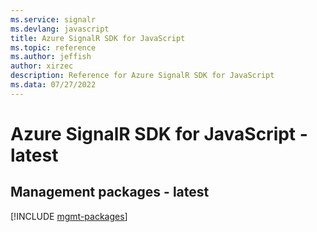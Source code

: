 ```yaml
---
ms.service: signalr
ms.devlang: javascript
title: Azure SignalR SDK for JavaScript
ms.topic: reference
ms.author: jeffish
author: xirzec
description: Reference for Azure SignalR SDK for JavaScript
ms.data: 07/27/2022
---
```

# Azure SignalR SDK for JavaScript - latest

## Management packages - latest
[!INCLUDE [mgmt-packages](signalr-mgmt-index.md)]
